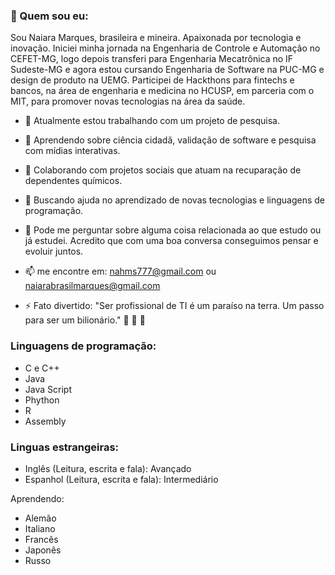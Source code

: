 ### :ribbon: Quem sou eu:

<!--**naiarams/naiarams** is a ✨ _special_ ✨ repository because its `README.md` (this file) appears on your GitHub profile.-->

Sou Naiara Marques, brasileira e mineira. Apaixonada por tecnologia e inovação. Iniciei minha jornada na Engenharia de Controle e Automação no CEFET-MG, logo depois transferi para Engenharia Mecatrônica no IF Sudeste-MG e agora estou cursando Engenharia de Software na PUC-MG e design de produto na UEMG. Participei de Hackthons para fintechs e bancos, na área de engenharia e medicina no HCUSP, em parceria com o MIT, para promover novas tecnologias na área da saúde. 

- :mag_right: Atualmente estou trabalhando com um projeto de pesquisa.
- 🌱 Aprendendo sobre ciência cidadã, validação de software e pesquisa com mídias interativas.
- 👯 Colaborando com projetos sociais que atuam na recuparação de dependentes químicos.
- 🤔 Buscando ajuda no aprendizado de novas tecnologias e linguagens de programação.
- 💬 Pode me perguntar sobre alguma coisa relacionada ao que estudo ou já estudei. Acredito que com uma boa conversa conseguimos pensar e evoluir juntos.
- 📫 me encontre em: nahms777@gmail.com ou naiarabrasilmarques@gmail.com

- ⚡ Fato divertido: "Ser profissional de TI é um paraíso na terra. Um passo para ser um bilionário." :wine_glass: :bank: :gem:


### Linguagens de programação:

* C e C++
* Java 
* Java Script 
* Phython 
* R 
* Assembly 

### Linguas estrangeiras:

* Inglês (Leitura, escrita e fala): Avançado
* Espanhol (Leitura, escrita e fala): Intermediário

Aprendendo:
- Alemão 
- Italiano
- Francês
- Japonês
- Russo 
